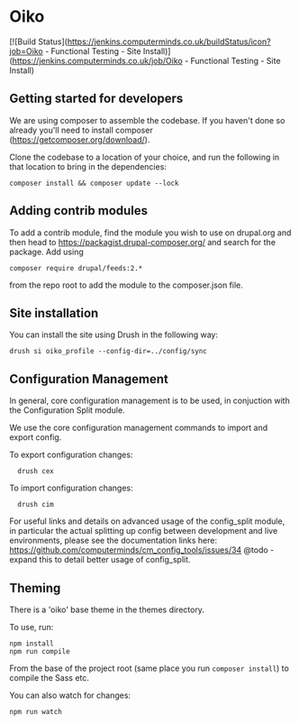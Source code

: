Oiko
====

[![Build Status](https://jenkins.computerminds.co.uk/buildStatus/icon?job=Oiko - Functional Testing - Site Install)](https://jenkins.computerminds.co.uk/job/Oiko - Functional Testing - Site Install)

Getting started for developers
------------------------------

We are using composer to assemble the codebase. If you haven't done so already you'll need to install composer (https://getcomposer.org/download/).

Clone the codebase to a location of your choice, and run the following in that location to bring in the dependencies:

    composer install && composer update --lock


Adding contrib modules
----------------------

To add a contrib module, find the module you wish to use on drupal.org and then head to https://packagist.drupal-composer.org/ and search for the package. Add using

    composer require drupal/feeds:2.*

from the repo root to add the module to the composer.json file.

Site installation
-----------------

You can install the site using Drush in the following way:

```
drush si oiko_profile --config-dir=../config/sync
```

Configuration Management
------------------------

In general, core configuration management is to be used, in conjuction with the
Configuration Split module. 

We use the core configuration management commands to import and export config.

To export configuration changes:

```
  drush cex 
```

To import configuration changes:

```
  drush cim
```

For useful links and details on advanced usage of the config_split module, in particular the actual splitting up config between development and live environments, please see the documentation links here: https://github.com/computerminds/cm_config_tools/issues/34
@todo - expand this to detail better usage of config_split.


Theming
-------

There is a 'oiko' base theme in the themes directory.

To use, run:

    npm install
    npm run compile

From the base of the project root (same place you run `composer install`) to compile the Sass etc.

You can also watch for changes:

    npm run watch
